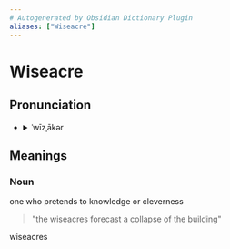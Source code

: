 ```yaml
---
# Autogenerated by Obsidian Dictionary Plugin
aliases: ["Wiseacre"]
---
```


# Wiseacre

## Pronunciation

- <details><summary>ˈwīzˌākər</summary><audio controls><source src="https://ssl.gstatic.com/dictionary/static/sounds/20200429/wiseacre--_us_1.mp3"></audio></details>

## Meanings

### Noun

one who pretends to knowledge or cleverness

> "the wiseacres forecast a collapse of the building"




wiseacres